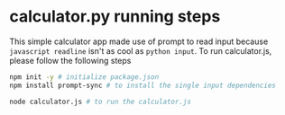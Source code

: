 # calculator.py running steps

This simple calculator app made use of prompt to read input because `javascript readline` isn't as cool as `python input`.
To run calculator.js, please follow the following steps
```sh
npm init -y # initialize package.json
npm install prompt-sync # to install the single input dependencies  

node calculator.js # to run the calculator.js
```
